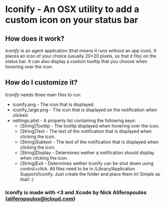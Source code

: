 # Iconify - An OSX utility to add a custom icon on your status bar
## How does it work?
*Iconify* is an agent application (that means it runs without an app icon). It places an icon of your choice (usually 20*20 pixels, so that it fits) on the status bar. It can also display a custom tooltip that you choose when hovering over the icon.
## How do I customize it?
*Iconify* needs three main files to run:
* iconify.png  - The icon that is displayed.
* iconify_large.png - The icon that is displayed on the notification when clicked.
* settings.plist  - A property list containing the following keys:
    * [String]Tooltip - The tooltip displayed when hovering over the icon.
    * [String]Text - The text of the notification that is displayed when clicking the icon.
    * [String]Subtext - The text of the notification that is displayed when clicking the icon.
    * [String]Display - Determines wether a notification should display when clicking the icon.
    * [String]Exit - Determines wether Iconify can be shut down using control+click.
All files need to be in /Library/Application Support/Iconify. Just create the folder and place them in! Simple as that! :)

### Iconify is made with <3 and Xcode by Nick Aliferopoulos (aliferopoulos@icloud.com)

